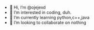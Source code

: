 - 👋 Hi, I’m @ojejexd
- 👀 I’m interested in coding, duh.
- 🌱 I’m currently learning python,c++,java
- 💞️ I’m looking to collaborate on nothing 

<!---
Im a pro player in all games
--->
